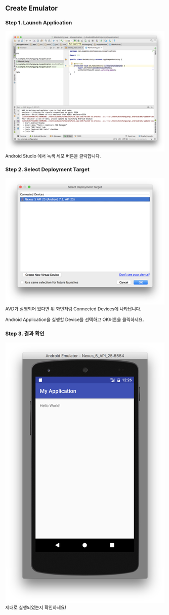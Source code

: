 ## Create Emulator

### Step 1. Launch Application
<img src="./imgs/1. Execute Run.png" />
Android Studio 에서 녹색 세모 버튼을 클릭합니다.

### Step 2. Select Deployment Target
<img src="./imgs/2. Select Deployment Target.png" />
AVD가 실행되어 있다면 위 화면처럼 Connected Devices에 나타납니다.

Android Application을 실행할 Device를 선택하고 OK버튼을 클릭하세요.

### Step 3. 결과 확인
<img src="./imgs/3. Result.png" />
제대로 실행되었는지 확인하세요!
